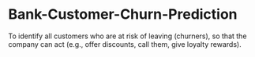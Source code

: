 # Bank-Customer-Churn-Prediction
To identify all customers who are at risk of leaving (churners), so that the company can act (e.g., offer discounts, call them, give loyalty rewards).
